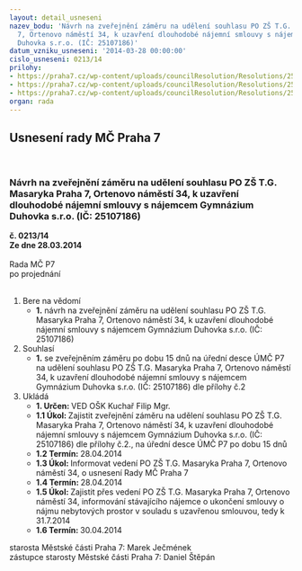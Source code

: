 ```yaml
---
layout: detail_usneseni
nazev_bodu: 'Návrh na zveřejnění záměru na udělení souhlasu PO ZŠ T.G. Masaryka Praha
  7, Ortenovo náměstí 34, k uzavření dlouhodobé nájemní smlouvy s nájemcem Gymnázium
  Duhovka s.r.o. (IČ: 25107186)'
datum_vzniku_usneseni: '2014-03-28 00:00:00'
cislo_usneseni: 0213/14
prilohy:
- https://praha7.cz/wp-content/uploads/councilResolution/Resolutions/25168/15-14-p%c5%99.1_%c5%be%c3%a1dost_%c5%99editele.pdf
- https://praha7.cz/wp-content/uploads/councilResolution/Resolutions/25168/15-14-p%c5%99.2_smlouva_opraven%c3%a1.doc
- https://praha7.cz/wp-content/uploads/councilResolution/Resolutions/25168/15-14-p%c5%99._3_aktu%c3%a1ln%c3%ad_v%c3%bdpis.pdf
organ: rada
---
```

<div id="ucUsn_pList" class="usn">
	<span><h2>Usnesení rady MČ Praha 7 </h2>
<br></span><div class="standBody">
<span><h3>Návrh na zveřejnění záměru na udělení souhlasu PO ZŠ T.G. Masaryka Praha 7, Ortenovo náměstí 34, k uzavření dlouhodobé nájemní smlouvy s nájemcem Gymnázium Duhovka s.r.o. (IČ: 25107186)</h3></span><div class="center">
		<strong>č. 0213/14</strong><br>
	</div>
<div class="center">
		<strong>Ze dne 28.03.2014</strong><br><br>
	</div>Rada MČ P7<br> po projednání<br><br><ol>
<li>Bere na vědomí<ul><li>
<strong>1.</strong> návrh na zveřejnění záměru na udělení souhlasu PO ZŠ T.G. Masaryka Praha 7, Ortenovo náměstí 34, k uzavření dlouhodobé nájemní smlouvy s nájemcem Gymnázium Duhovka s.r.o. (IČ: 25107186)</li></ul>
</li>
<li>Souhlasí<ul><li>
<strong>1.</strong> se zveřejněním záměru po dobu 15 dnů na úřední desce ÚMČ P7 na udělení souhlasu PO ZŠ T.G. Masaryka Praha 7, Ortenovo náměstí 34, k uzavření dlouhodobé nájemní smlouvy s nájemcem Gymnázium Duhovka s.r.o. (IČ: 25107186) dle přílohy č.2 </li></ul>
</li>
<li>Ukládá<ul>
<li>
<strong>1. Určen: </strong>VED OŠK Kuchař Filip Mgr.</li>
<li>
<strong>1.1 Úkol: </strong>Zajistit zveřejnění záměru na udělení souhlasu PO ZŠ T.G. Masaryka Praha 7, Ortenovo náměstí 34, k uzavření dlouhodobé nájemní smlouvy s nájemcem Gymnázium Duhovka s.r.o. (IČ: 25107186) dle přílohy č.2., na úřední desce ÚMČ P7 po dobu 15 dnů   </li>
<li>
<strong>1.2 Termín: </strong>28.04.2014</li>
<li>
<strong>1.3 Úkol: </strong>Informovat vedení PO ZŠ T.G. Masaryka Praha 7, Ortenovo náměstí 34, o usnesení Rady MČ Praha 7</li>
<li>
<strong>1.4 Termín: </strong>28.04.2014</li>
<li>
<strong>1.5 Úkol: </strong>Zajistit přes vedení PO ZŠ T.G. Masaryka Praha 7, Ortenovo náměstí 34, informování stávajícího nájemce o ukončení smlouvy o nájmu nebytových prostor v souladu s uzavřenou smlouvou, tedy k 31.7.2014 </li>
<li>
<strong>1.6 Termín: </strong>30.04.2014</li>
</ul>
</li>
</ol>starosta Městské části Praha 7: Marek Ječmének<br>zástupce starosty Městské části Praha 7: Daniel Štěpán 
</div>
</div>